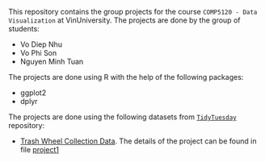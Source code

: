 This repository contains the group projects for the course `COMP5120 - Data Visualization` at VinUniversity.
The projects are done by the group of students:
- Vo Diep Nhu
- Vo Phi Son
- Nguyen Minh Tuan

The projects are done using R with the help of the following packages:
- ggplot2
- dplyr

The projects are done using the following datasets from [`TidyTuesday`](https://github.com/rfordatascience/tidytuesday) repository:
- [Trash Wheel Collection Data](https://github.com/rfordatascience/tidytuesday/blob/master/data/2024/2024-03-05/readme.md). The details of the project can be found in file [project1](project01-trash-wheel.md)


